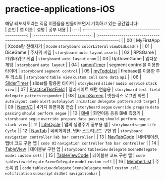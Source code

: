 # practice-applications-iOS

해당 레포지토리는 직접 어플들을 만들어보면서 기록하고 있는 공간입니다!
<br>
| 순번 | 앱 이름 | 설명 | 공부 내용 |
| :--: | :-------------------------------------------------: | :-----------------------------: | :----------------------------------------------------------------------------------------: |
| 00 | <a>MyFirstApp</a> | Xcode랑 친해지기 | `Xcode` `storyboard` `colorLiteral` `viewDidLoad()` |
| 01 | <a>DiceGame</a> | 주사위 게임 | `storyboard` `auto layout` `assets` |
| 02 | <a>RPSGame</a> | 가위바위보 게임 | `storyboard` `auto layout` `enum` |
| 03 | <a>UpDownGame</a> | 업다운 게임 | `storyboard` `auto layout` |
| 04 | <a href="./ramenTimer/">ramenTimer</a> | segment control을 이용한 타이머 | `storyboard` `segment control` |
| 05 | <a href="./myTodoList">myTodoList</a> | firebase를 이용한 투두 리스트 | `storyboard` `table view` `custom cell` `core data` `api` |
| 06 | <a href="./SliderTimer">SliderTimer</a> | slider를 활용한 타이머 | `storyboard` `slider` `audio service` `stack view` |
| 07 | <a href="./PracticeTextField">PracticeTextField</a> | 델리게이트 패턴 연습용 | `storyboard` `text field` `delegate pattern` `responder` |
| 08 | <a href="./LoginScreen">LoginScreen</a> | 넷플릭스 로그인 화면 | `autolayout code` `alert` `autolayout animation` `delegate pattern` `add target` |
| 09 | <a href="./NextVC">NextVC</a> | 4가지 화면이동 연습 | `storyboard` `segue` `override prepare` `data passing` `should perform segue` |
| 10 | <a href="./BMI">BMI</a> | 화면이동 응용 BMI 측정기 | `storyboard` `segue` `override prepare` `data passing` `should perform segue` `stack view` |
| 11 | <a href="./LifeCycle">LifeCycle</a> | 앱의 생명주기 공부용 앱 | `storyboard` `segue` `Life Cycle` |
| 12 | <a href="./NavTab">NavTab</a> | 네비게이션, 탭바 스토리보드 구현 앱 | `storyboard` `navigation controller` `Tab bar controller` |
| 13 | <a href="./NavTabCode">NavTabCode</a> | 네비게이션, 탭바 코드 구현 앱 | `code UI` `navigation controller` `Tab bar controller` |
| 14 | <a href="./TableView">TableView</a> | 테이블뷰 구현 앱 | `storyboard` `tableview` `delegate` `SceneDelegate` `model` `custom cell` |
| 15 | <a href="./TableViewCode">TableViewCode</a> | 테이블뷰 코드 구현 앱 | `code` `tableview` `delegate` `SceneDelegate` `model` `custom cell` |
| 16 | <a href="./MemberList">MemberList</a> | 주소록 앱 | `code` `tableview` `delegate` `SceneDelegate` `model` `custom cell` `notification` `subscript` `didSet` `navigationbar` |
